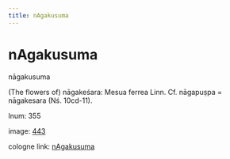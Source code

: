 ```yaml
---
title: nAgakusuma
---
```


# nAgakusuma

nāgakusuma  <div n="P" />(The flowers of) nāgakeśara: Mesua ferrea Linn. Cf. nāgapuṣpa = <div n="lb" />nāgakesara (Nś. 10cd-11).

lnum: 355

image: [443](https://www.sanskrit-lexicon.uni-koeln.de/scans/csl-apidev/servepdf.php?dict=snp&page=443)

cologne link: [nAgakusuma](https://sanskrit-lexicon.uni-koeln.de/scans/csl-apidev/getword.php?dict=snp&key=nAgakusuma)


